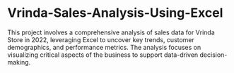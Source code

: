 # Vrinda-Sales-Analysis-Using-Excel
This project involves a comprehensive analysis of sales data for Vrinda Store in 2022, leveraging Excel to uncover key trends, customer demographics, and performance metrics. The analysis focuses on visualizing critical aspects of the business to support data-driven decision-making.
